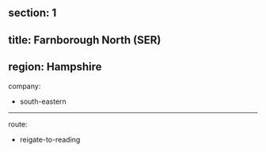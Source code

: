 section: 1
----
title: Farnborough North (SER)
----
region: Hampshire
----
company:
- south-eastern
----
route:
- reigate-to-reading
